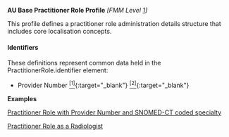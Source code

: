 **AU Base Practitioner Role Profile** *[FMM Level [1](http://build.fhir.org/versions.html#maturity)]*

This profile defines a practitioner role administration details structure that includes core localisation concepts.

#### Identifiers
These definitions represent common data held in the PractitionerRole.identifier element:
* Provider Number [<sup>[1]</sup>](http://ns.electronichealth.net.au/id/medicare-provider-number/index.html){:target="_blank"} [<sup>[2]</sup>](http://meteor.aihw.gov.au/content/index.phtml/itemId/601956){:target="_blank"}


**Examples**

[Practitioner Role with Provider Number and SNOMED-CT coded specialty](PractitionerRole-example0.html)

[Practitioner Role as a Radiologist](PractitionerRole-example1.html)


